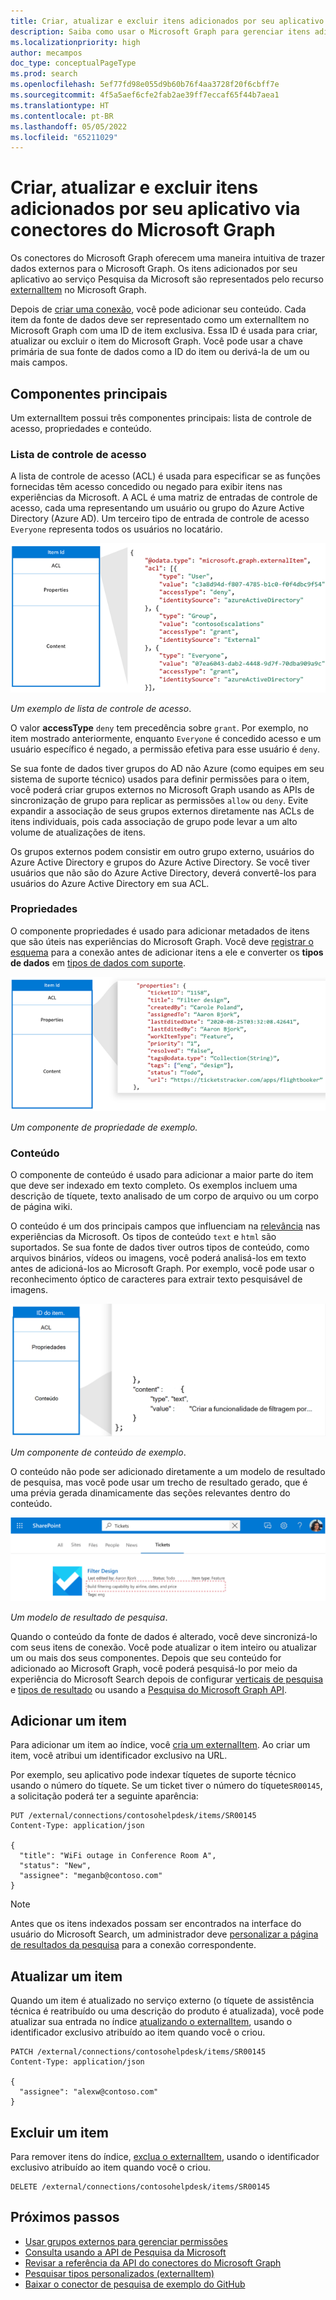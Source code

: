 ```yaml
---
title: Criar, atualizar e excluir itens adicionados por seu aplicativo na conexão do Microsoft Graph
description: Saiba como usar o Microsoft Graph para gerenciar itens adicionados pelo seu aplicativo ao serviço Microsoft Search.
ms.localizationpriority: high
author: mecampos
doc_type: conceptualPageType
ms.prod: search
ms.openlocfilehash: 5ef77fd98e055d9b60b76f4aa3728f20f6cbff7e
ms.sourcegitcommit: 4f5a5aef6cfe2fab2ae39ff7eccaf65f44b7aea1
ms.translationtype: HT
ms.contentlocale: pt-BR
ms.lasthandoff: 05/05/2022
ms.locfileid: "65211029"
---
```

<!---<author of this doc: rsamai>--->

# <a name="create-update-and-delete-items-added-by-your-application-via-microsoft-graph-connectors"></a>Criar, atualizar e excluir itens adicionados por seu aplicativo via conectores do Microsoft Graph

Os conectores do Microsoft Graph oferecem uma maneira intuitiva de trazer dados externos para o Microsoft Graph. Os itens adicionados por seu aplicativo ao serviço Pesquisa da Microsoft são representados pelo recurso [externalItem](/graph/api/resources/externalconnectors-externalitem?view=graph-rest-1.0&preserve-view=true) no Microsoft Graph.

Depois de [criar uma conexão](/graph/api/externalconnectors-external-post-connections?view=graph-rest-1.0&preserve-view=true&tabs=http), você pode adicionar seu conteúdo. Cada item da fonte de dados deve ser representado como um externalItem no Microsoft Graph com uma ID de item exclusiva. Essa ID é usada para criar, atualizar ou excluir o item do Microsoft Graph. Você pode usar a chave primária de sua fonte de dados como a ID do item ou derivá-la de um ou mais campos. 

## <a name="key-components"></a>Componentes principais

Um externalItem possui três componentes principais: lista de controle de acesso, propriedades e conteúdo.

### <a name="access-control-list"></a>Lista de controle de acesso

A lista de controle de acesso (ACL) é usada para especificar se as funções fornecidas têm acesso concedido ou negado para exibir itens nas experiências da Microsoft. A ACL é uma matriz de entradas de controle de acesso, cada uma representando um usuário ou grupo do Azure Active Directory (Azure AD). Um terceiro tipo de entrada de controle de acesso `Everyone` representa todos os usuários no locatário.

![Um exemplo de lista de controle de acesso.](./images/connectors-images/connecting-external-content-manage-items-acl.png)

*Um exemplo de lista de controle de acesso*.

O valor **accessType** `deny` tem precedência sobre `grant`. Por exemplo, no item mostrado anteriormente, enquanto `Everyone` é concedido acesso e um usuário específico é negado, a permissão efetiva para esse usuário é `deny`.

Se sua fonte de dados tiver grupos do AD não Azure (como equipes em seu sistema de suporte técnico) usados para definir permissões para o item, você poderá criar grupos externos no Microsoft Graph usando as APIs de sincronização de grupo para replicar as permissões `allow` ou `deny`. Evite expandir a associação de seus grupos externos diretamente nas ACLs de itens individuais, pois cada associação de grupo pode levar a um alto volume de atualizações de itens.

Os grupos externos podem consistir em outro grupo externo, usuários do Azure Active Directory e grupos do Azure Active Directory. Se você tiver usuários que não são do Azure Active Directory, deverá convertê-los para usuários do Azure Active Directory em sua ACL.

### <a name="properties"></a>Propriedades

O componente propriedades é usado para adicionar metadados de itens que são úteis nas experiências do Microsoft Graph. Você deve [registrar o esquema](connecting-external-content-manage-schema.md) para a conexão antes de adicionar itens a ele e converter os **tipos de dados** em [tipos de dados com suporte](/graph/api/resources/externalconnectors-property?view=graph-rest-1.0&preserve-view=true).

![Um componente de propriedade de exemplo.](./images/connectors-images/connecting-external-content-manage-items-1.png)

*Um componente de propriedade de exemplo.*

### <a name="content"></a>Conteúdo

O componente de conteúdo é usado para adicionar a maior parte do item que deve ser indexado em texto completo. Os exemplos incluem uma descrição de tíquete, texto analisado de um corpo de arquivo ou um corpo de página wiki.

O conteúdo é um dos principais campos que influenciam na [relevância](connecting-external-content-manage-schema.md#relevance) nas experiências da Microsoft. Os tipos de conteúdo `text` e `html` são suportados. Se sua fonte de dados tiver outros tipos de conteúdo, como arquivos binários, vídeos ou imagens, você poderá analisá-los em texto antes de adicioná-los ao Microsoft Graph. Por exemplo, você pode usar o reconhecimento óptico de caracteres para extrair texto pesquisável de imagens.

![Um componente de conteúdo de exemplo.](./images/connectors-images/connecting-external-content-manage-items-2.png)

*Um componente de conteúdo de exemplo*.

O conteúdo não pode ser adicionado diretamente a um modelo de resultado de pesquisa, mas você pode usar um trecho de resultado gerado, que é uma prévia gerada dinamicamente das seções relevantes dentro do conteúdo.

![Uma captura de tela de um modelo de resultado de pesquisa.](./images/connectors-images/connecting-external-content-manage-items-3.svg)

*Um modelo de resultado de pesquisa*.

Quando o conteúdo da fonte de dados é alterado, você deve sincronizá-lo com seus itens de conexão. Você pode atualizar o item inteiro ou atualizar um ou mais dos seus componentes. Depois que seu conteúdo for adicionado ao Microsoft Graph, você poderá pesquisá-lo por meio da experiência do Microsoft Search depois de configurar [verticais de pesquisa](/en-us/microsoftsearch/manage-verticals) e [tipos de resultado](/en-us/microsoftsearch/manage-result-types) ou usando a [Pesquisa do Microsoft Graph API](/graph/api/resources/search-api-overview?view=graph-rest-1.0&preserve-view=true).

## <a name="add-an-item"></a>Adicionar um item

Para adicionar um item ao índice, você [cria um externalItem](/graph/api/externalconnectors-externalconnection-put-items?view=graph-rest-beta&preserve-view=true&tabs=http&viewFallbackFrom=graph-rest-1.0). Ao criar um item, você atribui um identificador exclusivo na URL.

Por exemplo, seu aplicativo pode indexar tíquetes de suporte técnico usando o número do tíquete. Se um ticket tiver o número do tíquete`SR00145`, a solicitação poderá ter a seguinte aparência:

```http
PUT /external/connections/contosohelpdesk/items/SR00145
Content-Type: application/json

{
  "title": "WiFi outage in Conference Room A",
  "status": "New",
  "assignee": "meganb@contoso.com"
}
```

> [!NOTE]
> Antes que os itens indexados possam ser encontrados na interface do usuário do Microsoft Search, um administrador deve [personalizar a página de resultados da pesquisa](/en-us/microsoftsearch/configure-connector#next-steps-customize-the-search-results-page) para a conexão correspondente.

## <a name="update-an-item"></a>Atualizar um item

Quando um item é atualizado no serviço externo (o tíquete de assistência técnica é reatribuído ou uma descrição do produto é atualizada), você pode atualizar sua entrada no índice [atualizando o externalItem](/graph/api/externalconnectors-externalitem-update?view=graph-rest-1.0&preserve-view=true&tabs=http), usando o identificador exclusivo atribuído ao item quando você o criou.

```http
PATCH /external/connections/contosohelpdesk/items/SR00145
Content-Type: application/json

{
  "assignee": "alexw@contoso.com"
}
```

## <a name="delete-an-item"></a>Excluir um item

Para remover itens do índice, [exclua o externalItem](/graph/api/externalconnectors-externalitem-delete?view=graph-rest-1.0&preserve-view=true&tabs=http), usando o identificador exclusivo atribuído ao item quando você o criou.

```http
DELETE /external/connections/contosohelpdesk/items/SR00145
```

## <a name="next-steps"></a>Próximos passos

- [Usar grupos externos para gerenciar permissões](connecting-external-content-external-groups.md)
- [Consulta usando a API de Pesquisa da Microsoft](search-concept-overview.md#why-use-the-microsoft-search-api)
- [Revisar a referência da API do conectores do Microsoft Graph](/graph/api/resources/indexing-api-overview?view=graph-rest-1.0&preserve-view=true)
- [Pesquisar tipos personalizados (externalItem)](search-concept-custom-types.md)
- [Baixar o conector de pesquisa de exemplo do GitHub](https://github.com/microsoftgraph/msgraph-search-connector-sample)